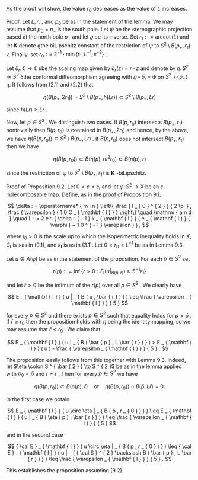 As the proof will show, the value $r _ { 0 }$ decreases as the value of $L$ increases.

Proof. Let $L , r .$ , and $p _ { 0 }$ be as in the statement of the lemma. We may assume that $p _ { 0 } ~ = ~ p _ { - }$ is the south pole. Let $\psi$ be the stereographic projection based at the north pole $p _ { + }$ and let $\varrho$ be its inverse. Set $r _ { 1 } : = \operatorname { a r c c o t } ( L )$ and let $\pmb { K }$ denote ϱthe biLipschitz constant of the restriction of $\psi$ to $S ^ { 2 } \setminus B ( p _ { + } , r _ { 1 } )$ κ. Finally, set $r _ { 0 } : =$ $2 ^ { - 1 } \cdot \operatorname* { m i n } \{ r _ { 1 } , L ^ { - 1 } , \kappa ^ { - 2 } \}$ .

Let $\delta _ { r } \colon \mathbb { C } \to \mathbb { C }$ κbe the scaling map given by $\delta _ { r } ( z ) = r { \cdot } z$ and denote by $\eta \colon S ^ { 2 } \to S ^ { 2 }$ δthe conformal diffeomorphism agreeing with $\varrho \circ \delta _ { r } \circ \psi$ on $S ^ { 2 } \backslash \{ p _ { + } \}$ η. It follows from (2.1) and (2.2) that

$$
\eta ( B ( p _ { + } , 2 r _ { 1 } ) ) = S ^ { 2 } \setminus B ( p _ { - } , h ( L r ) ) \subset S ^ { 2 } \setminus B ( p _ { - } , L r )
$$

since $h ( L r ) \geq L r$ .

Now, let $p \in S ^ { 2 }$ . We distinguish two cases. If $B ( p , r _ { 0 } )$ intersects $B ( p _ { + } , r _ { 1 } )$ nontrivially then $B ( p , r _ { 0 } )$ is contained in $B ( p _ { + } , 2 r _ { 1 } )$ and hence, by the above, we have $\eta ( B ( p , r _ { 0 } ) ) \subset S ^ { 2 } \setminus B ( p _ { - } , L r )$ . If $B ( p , r _ { 0 } )$ does not intersect $B ( p _ { + } , r _ { 1 } )$ then we have

$$
\eta ( B ( p , r _ { 0 } ) ) \subset B ( \eta ( p ) , r \kappa ^ { 2 } r _ { 0 } ) \subset B ( \eta ( p ) , r )
$$

since the restriction of $\psi$ to $S ^ { 2 } \setminus B ( p _ { + } , r _ { 1 } )$ is $\pmb { K }$ -biLipschitz.

Proof of Proposition 9.2. Let $0 < \varepsilon < \varepsilon _ { \mathbf { I } }$ and let $\varphi \colon S ^ { 2 } \to X$ be an $\varepsilon$ -indecomposable map. Define, as in the proof of Proposition 9.1,

$$
\delta : = \operatorname* { m i n } \left\{ \frac { l _ { 0 } ^ { 2 } } { 2 \pi } , \frac { \varepsilon } { 1 0 C _ { \mathbf { I } } } \right\} \quad \mathrm { a n d } \quad L : = 2 e ^ { \delta ^ { - 1 } k _ { \mathbf { I } } ( e _ { \mathbf { I } } ( \varphi ) + 1 0 ^ { - 1 } \varepsilon ) } ,
$$

where $l _ { 0 } > 0$ is the scale up to which the isoperimetric inequality holds in $X , C _ { \mathbf { I } }$ is >as in (9.1), and $k _ { \mathbf { I } }$ is as in (3.1). Let $0 < r _ { 0 } < L ^ { - 1 }$ be as in Lemma 9.3.

Let $u \in \Lambda ( \varphi )$ be as in the statement of the proposition. For each $p \in S ^ { 2 }$ set

$$
r ( p ) : = \operatorname* { i n f } \Big \{ r > 0 : E _ { \mathbf { I } } ( u | _ { B ( p , r ) } ) \geq 5 ^ { - 1 } \varepsilon _ { \mathbf { I } } \Big \}
$$

and let $\bar { r } > 0$ be the infimum of the $r ( p )$ over all $p \in S ^ { 2 }$ . We clearly have

$$
E _ { \mathbf { I } } ( u | _ { B ( p , \bar { r } ) } ) \leq \frac { \varepsilon _ { \mathbf { I } } } { 5 }
$$

for every $p \in S ^ { 2 }$ and there exists $\bar { p } \in S ^ { 2 }$ such that equality holds for $p = \bar { p }$ . If $\bar { r } \ge r _ { 0 }$ then the proposition holds with $\eta$ being the identity mapping, so we may assume that $\bar { r } < r _ { 0 }$ . We claim that

$$
E _ { \mathbf { I } } ( u | _ { B ( \bar { p } , L \bar { r } ) } ) > E _ { \mathbf { I } } ( u ) - \frac { \varepsilon _ { \mathbf { I } } } { 5 } .
$$

The proposition easily follows from this together with Lemma 9.3. Indeed, let $\eta \colon S ^ { \bar { 2 } } \to S ^ { 2 }$ be as in the lemma applied with $p _ { 0 } = \bar { p }$ and $r = { \bar { r } }$ . Then for every $p \in S ^ { 2 }$ we have

$$
\eta ( B ( p , r _ { 0 } ) ) \subset B ( \eta ( p ) , \bar { r } ) \quad \mathrm { o r } \quad \eta ( B ( p , r _ { 0 } ) ) \cap B ( \bar { p } , L \bar { r } ) = 0 .
$$

In the first case we obtain

$$
E _ { \mathbf { I } } ( u \circ \eta | _ { B ( p , r _ { 0 } ) } ) \leq E _ { \mathbf { I } } ( u | _ { B ( \eta ( p ) , \bar { r } ) } ) \leq \frac { \varepsilon _ { \mathbf { I } } } { 5 }
$$

and in the second case

$$
{ \cal E } _ { \mathbf { I } } ( u \circ \eta | _ { B ( p , r _ { 0 } ) } ) \leq { \cal E } _ { \mathbf { I } } ( u | _ { { \cal S } ^ { 2 } \backslash B ( \bar { p } , L \bar { r } ) } ) \leq \frac { \varepsilon _ { \mathbf { I } } } { 5 } .
$$

This establishes the proposition assuming (9.2).